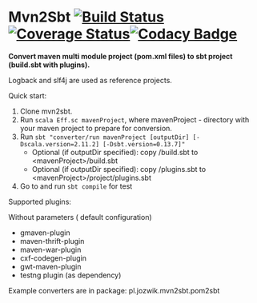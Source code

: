 Mvn2Sbt [![Build Status](https://travis-ci.org/ajozwik/mvn2sbt.svg?branch=master "Build Status")](https://travis-ci.org/ajozwik/mvn2sbt)[![Coverage Status](https://coveralls.io/repos/ajozwik/mvn2sbt/badge.png)](https://coveralls.io/r/ajozwik/mvn2sbt)[![Codacy Badge](https://www.codacy.com/project/badge/c2c836104f254cafa3f4c34dc5243400)](https://www.codacy.com)
=========
**Convert maven multi module project (pom.xml files) to sbt project (build.sbt with plugins).**

Logback and slf4j are used as reference projects.

Quick start:

1. Clone mvn2sbt. 
1. Run `scala Eff.sc mavenProject`, where mavenProject - directory with your maven project to prepare for conversion.
1. Run `sbt "converter/run mavenProject [outputDir] [-Dscala.version=2.11.2] [-Dsbt.version=0.13.7]"`
	* Optional (if outputDir specified): copy <outputDir>/build.sbt to &lt;mavenProject&gt;/build.sbt
	* Optional (if outputDir specified): copy <outputDir>/plugins.sbt to &lt;mavenProject&gt;/project/plugins.sbt
1. Go to <mavenProject> and run `sbt compile` for test

Supported plugins:

Without parameters ( default configuration)

 * gmaven-plugin
 * maven-thrift-plugin
 * maven-war-plugin
 * cxf-codegen-plugin
 * gwt-maven-plugin
 * testng plugin (as dependency)
 

 Example converters are in package: pl.jozwik.mvn2sbt.pom2sbt



